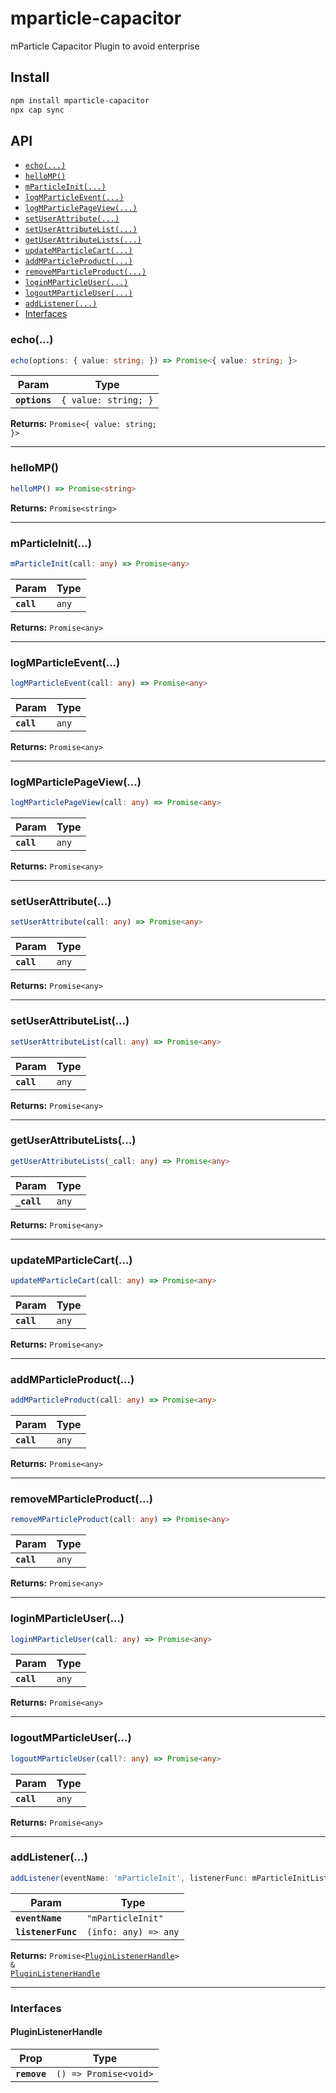 # mparticle-capacitor

mParticle Capacitor Plugin to avoid enterprise

## Install

```bash
npm install mparticle-capacitor
npx cap sync
```

## API

<docgen-index>

* [`echo(...)`](#echo)
* [`helloMP()`](#hellomp)
* [`mParticleInit(...)`](#mparticleinit)
* [`logMParticleEvent(...)`](#logmparticleevent)
* [`logMParticlePageView(...)`](#logmparticlepageview)
* [`setUserAttribute(...)`](#setuserattribute)
* [`setUserAttributeList(...)`](#setuserattributelist)
* [`getUserAttributeLists(...)`](#getuserattributelists)
* [`updateMParticleCart(...)`](#updatemparticlecart)
* [`addMParticleProduct(...)`](#addmparticleproduct)
* [`removeMParticleProduct(...)`](#removemparticleproduct)
* [`loginMParticleUser(...)`](#loginmparticleuser)
* [`logoutMParticleUser(...)`](#logoutmparticleuser)
* [`addListener(...)`](#addlistener)
* [Interfaces](#interfaces)

</docgen-index>

<docgen-api>
<!--Update the source file JSDoc comments and rerun docgen to update the docs below-->

### echo(...)

```typescript
echo(options: { value: string; }) => Promise<{ value: string; }>
```

| Param         | Type                            |
| ------------- | ------------------------------- |
| **`options`** | <code>{ value: string; }</code> |

**Returns:** <code>Promise&lt;{ value: string; }&gt;</code>

--------------------


### helloMP()

```typescript
helloMP() => Promise<string>
```

**Returns:** <code>Promise&lt;string&gt;</code>

--------------------


### mParticleInit(...)

```typescript
mParticleInit(call: any) => Promise<any>
```

| Param      | Type             |
| ---------- | ---------------- |
| **`call`** | <code>any</code> |

**Returns:** <code>Promise&lt;any&gt;</code>

--------------------


### logMParticleEvent(...)

```typescript
logMParticleEvent(call: any) => Promise<any>
```

| Param      | Type             |
| ---------- | ---------------- |
| **`call`** | <code>any</code> |

**Returns:** <code>Promise&lt;any&gt;</code>

--------------------


### logMParticlePageView(...)

```typescript
logMParticlePageView(call: any) => Promise<any>
```

| Param      | Type             |
| ---------- | ---------------- |
| **`call`** | <code>any</code> |

**Returns:** <code>Promise&lt;any&gt;</code>

--------------------


### setUserAttribute(...)

```typescript
setUserAttribute(call: any) => Promise<any>
```

| Param      | Type             |
| ---------- | ---------------- |
| **`call`** | <code>any</code> |

**Returns:** <code>Promise&lt;any&gt;</code>

--------------------


### setUserAttributeList(...)

```typescript
setUserAttributeList(call: any) => Promise<any>
```

| Param      | Type             |
| ---------- | ---------------- |
| **`call`** | <code>any</code> |

**Returns:** <code>Promise&lt;any&gt;</code>

--------------------


### getUserAttributeLists(...)

```typescript
getUserAttributeLists(_call: any) => Promise<any>
```

| Param       | Type             |
| ----------- | ---------------- |
| **`_call`** | <code>any</code> |

**Returns:** <code>Promise&lt;any&gt;</code>

--------------------


### updateMParticleCart(...)

```typescript
updateMParticleCart(call: any) => Promise<any>
```

| Param      | Type             |
| ---------- | ---------------- |
| **`call`** | <code>any</code> |

**Returns:** <code>Promise&lt;any&gt;</code>

--------------------


### addMParticleProduct(...)

```typescript
addMParticleProduct(call: any) => Promise<any>
```

| Param      | Type             |
| ---------- | ---------------- |
| **`call`** | <code>any</code> |

**Returns:** <code>Promise&lt;any&gt;</code>

--------------------


### removeMParticleProduct(...)

```typescript
removeMParticleProduct(call: any) => Promise<any>
```

| Param      | Type             |
| ---------- | ---------------- |
| **`call`** | <code>any</code> |

**Returns:** <code>Promise&lt;any&gt;</code>

--------------------


### loginMParticleUser(...)

```typescript
loginMParticleUser(call: any) => Promise<any>
```

| Param      | Type             |
| ---------- | ---------------- |
| **`call`** | <code>any</code> |

**Returns:** <code>Promise&lt;any&gt;</code>

--------------------


### logoutMParticleUser(...)

```typescript
logoutMParticleUser(call?: any) => Promise<any>
```

| Param      | Type             |
| ---------- | ---------------- |
| **`call`** | <code>any</code> |

**Returns:** <code>Promise&lt;any&gt;</code>

--------------------


### addListener(...)

```typescript
addListener(eventName: 'mParticleInit', listenerFunc: mParticleInitListener) => Promise<PluginListenerHandle> & PluginListenerHandle
```

| Param              | Type                               |
| ------------------ | ---------------------------------- |
| **`eventName`**    | <code>"mParticleInit"</code>       |
| **`listenerFunc`** | <code>(info: any) =&gt; any</code> |

**Returns:** <code>Promise&lt;<a href="#pluginlistenerhandle">PluginListenerHandle</a>&gt; & <a href="#pluginlistenerhandle">PluginListenerHandle</a></code>

--------------------


### Interfaces


#### PluginListenerHandle

| Prop         | Type                                      |
| ------------ | ----------------------------------------- |
| **`remove`** | <code>() =&gt; Promise&lt;void&gt;</code> |

</docgen-api>
